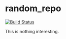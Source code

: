 # random_repo
[![Build Status](https://travis-ci.org/counkomol/random_repo.svg?branch=master)](https://travis-ci.org/counkomol/random_repo)

This is nothing interesting.

